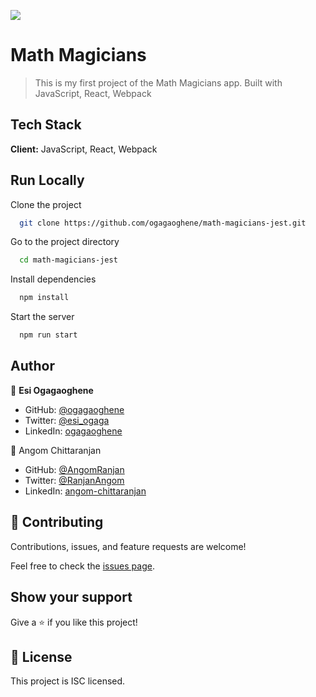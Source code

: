 ![](https://img.shields.io/badge/Microverse-blueviolet)

# Math Magicians

> This is my first project of the Math Magicians app. Built with JavaScript, React, Webpack


## Tech Stack

**Client:** JavaScript, React, Webpack


## Run Locally
Clone the project

```bash
  git clone https://github.com/ogagaoghene/math-magicians-jest.git
```
Go to the project directory

```bash
  cd math-magicians-jest
```
Install dependencies

```bash
  npm install
```

Start the server

```bash
  npm run start
```

## Author

👤 **Esi Ogagaoghene**

- GitHub: [@ogagaoghene](https://github.com/ogagaoghene)
- Twitter: [@esi_ogaga](https://twitter.com/esi_ogaga)
- LinkedIn: [ogagaoghene](https://linkedin.com/in/ogagaoghene-esi-7a478647)

👤 Angom Chittaranjan

- GitHub: [@AngomRanjan](https://github.com/AngomRanjan)
- Twitter: [@RanjanAngom](https://twitter.com/RanjanAngom)
- LinkedIn: [angom-chittaranjan](https://linkedin.com/in/angom-chittaranjan)

## 🤝 Contributing

Contributions, issues, and feature requests are welcome!

Feel free to check the [issues page](../../issues/).

## Show your support

Give a ⭐️ if you like this project!

## 📝 License
This project is ISC licensed.
